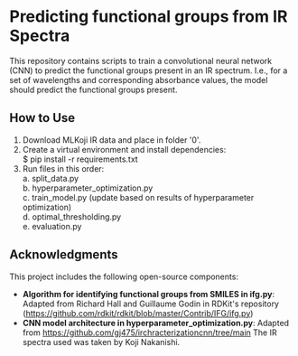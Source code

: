 # Predicting functional groups from IR Spectra
This repository contains scripts to train a convolutional neural network (CNN) to predict the functional groups present in an IR spectrum. I.e., for a set of wavelengths and corresponding absorbance values, the model should predict the functional groups present. 

## How to Use
1. Download MLKoji IR data and place in folder '0'.
2. Create a virtual environment and install dependencies:<br>
   $ pip install -r requirements.txt<br>
4. Run files in this order:<br>
   a. split_data.py<br>
   b. hyperparameter_optimization.py<br>
   c. train_model.py (update based on results of hyperparameter optimization)<br>
   d. optimal_thresholding.py<br>
   e. evaluation.py<br>  

## Acknowledgments
This project includes the following open-source components:  
- **Algorithm for identifying functional groups from SMILES in ifg.py**: Adapted from Richard Hall and Guillaume Godin in RDKit's repository (https://github.com/rdkit/rdkit/blob/master/Contrib/IFG/ifg.py)
- **CNN model architecture in hyperparameter_optimization.py**: Adapted from https://github.com/gj475/irchracterizationcnn/tree/main
The IR spectra used was taken by Koji Nakanishi.
